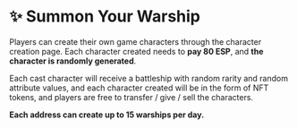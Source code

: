# ✨ Summon Your Warship

Players can create their own game characters through the character creation page. Each character created needs to **pay 80 ESP**, and **the character is randomly generated**.

Each cast character will receive a battleship with random rarity and random attribute values, and each character created will be in the form of NFT tokens, and players are free to transfer / give / sell the characters.

**Each address can create up to 15 warships per day.**
